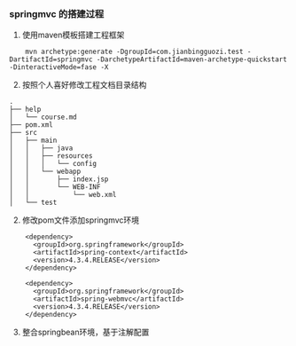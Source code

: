 ### springmvc 的搭建过程
1. 使用maven模板搭建工程框架
```maven
    mvn archetype:generate -DgroupId=com.jianbingguozi.test -DartifactId=springmvc -DarchetypeArtifactId=maven-archetype-quickstart -DinteractiveMode=fase -X
```
2. 按照个人喜好修改工程文档目录结构
```
.
├── help
│   └── course.md
├── pom.xml
├── src
│   ├── main
│   │   ├── java
│   │   ├── resources
│   │   │   └── config
│   │   └── webapp
│   │       ├── index.jsp
│   │       └── WEB-INF
│   │           └── web.xml
│   └── test
```
2. 修改pom文件添加springmvc环境
```pom
    <dependency>
      <groupId>org.springframework</groupId>
      <artifactId>spring-context</artifactId>
      <version>4.3.4.RELEASE</version>
    </dependency>

    <dependency>
      <groupId>org.springframework</groupId>
      <artifactId>spring-webmvc</artifactId>
      <version>4.3.4.RELEASE</version>
    </dependency>
```
3. 整合springbean环境，基于注解配置